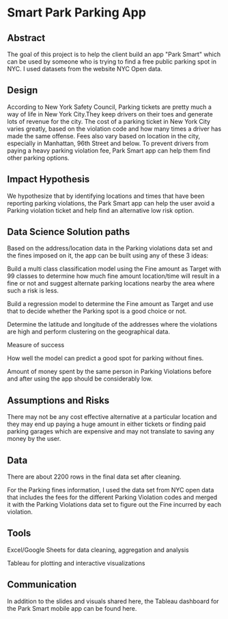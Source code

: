 # Smart Park Parking App

## Abstract

The goal of this project is to help the client build an app "Park Smart" which can be used by someone who is trying to find a free public parking spot in NYC. I used datasets from the website NYC Open data.

## Design
According to New York Safety Council, Parking tickets are pretty much a way of life in New York City.They keep drivers on their toes and generate lots of revenue for the city. The cost of a parking ticket in New York City varies greatly, based on the violation code and how many times a driver has made the same offense. Fees also vary based on location in the city, especially in Manhattan, 96th Street and below. To prevent drivers from paying a heavy parking violation fee, Park Smart app can help them find other parking options.

## Impact Hypothesis
We hypothesize that by identifying locations and times that have been reporting parking violations, the Park Smart app can help the user avoid a Parking violation ticket and help find an alternative low risk option.

## Data Science Solution paths
Based on the address/location data in the Parking violations data set and the fines imposed on it, the app can be built using any of these 3 ideas:

Build a multi class classification model using the Fine amount as Target with 99 classes to determine how much fine amount  location/time will result in a fine or not and suggest alternate parking locations nearby the area where such a risk is less.

Build a regression model to determine the Fine amount as Target and use that to decide whether the Parking spot is a good choice or not.

Determine the latitude and longitude of the addresses where the violations are high and perform clustering on the geographical data.

Measure of success

How well the model can predict a good spot for parking without fines.

Amount of money spent by the same person in Parking Violations before and after using the app should be considerably low. 

## Assumptions and Risks
There may not be any cost effective alternative at a particular location and they may end up paying a huge amount in either tickets or finding paid parking garages which are expensive and may not translate to saving any money by the user.

## Data
There are about 2200 rows in the final data set after cleaning. 

For the Parking fines information, I used the data set from NYC open data that includes the fees for the different Parking Violation codes and merged it with the Parking Violations data set to figure out the Fine incurred by each violation.

## Tools

Excel/Google Sheets for data cleaning, aggregation and analysis

Tableau for plotting and interactive visualizations

## Communication
In addition to the slides and visuals shared here, the Tableau dashboard  for the Park Smart mobile app can be found here.
